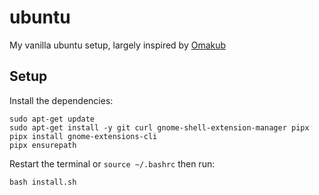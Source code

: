 # ubuntu

My vanilla ubuntu setup, largely inspired by [Omakub](https://github.com/basecamp/omakub)

## Setup

Install the dependencies:
```
sudo apt-get update
sudo apt-get install -y git curl gnome-shell-extension-manager pipx
pipx install gnome-extensions-cli
pipx ensurepath
```

Restart the terminal or `source ~/.bashrc` then run:
```
bash install.sh
```